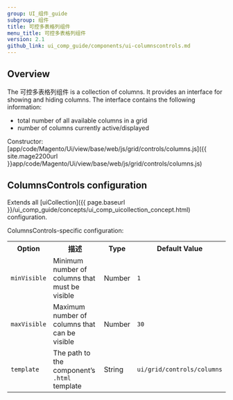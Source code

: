 ```yaml
---
group: UI_组件_guide
subgroup: 组件
title: 可控多表格列组件
menu_title: 可控多表格列组件
version: 2.1
github_link: ui_comp_guide/components/ui-columnscontrols.md
---
```


## Overview

The 可控多表格列组件 is a collection of columns. It provides an interface for showing and hiding columns. The interface contains the following information:

* total number of all available columns in a grid
* number of columns currently active/displayed

Constructor: [app/code/Magento/Ui/view/base/web/js/grid/controls/columns.js]({{ site.mage2200url }}app/code/Magento/Ui/view/base/web/js/grid/controls/columns.js)

## ColumnsControls configuration

Extends all [uiCollection]({{ page.baseurl }}/ui_comp_guide/concepts/ui_comp_uicollection_concept.html) configuration.

ColumnsControls-specific configuration:

<table>
  <tr>
    <th>Option</th>
    <th>描述</th>
    <th>Type</th>
    <th>Default Value</th>
  </tr>
  <tr>
    <td><code>minVisible</code></td>
    <td>Minimum number of columns that must be visible</td>
    <td>Number</td>
    <td><code>1</code></td>
  </tr>
  <tr>
    <td><code>maxVisible</code></td>
    <td>Maximum number of columns that can be visible</td>
    <td>Number</td>
    <td><code>30</code></td>
  </tr>
  <tr>
    <td><code>template</code></td>
    <td>The path to the component’s <code>.html</code> template</td>
    <td>String</td>
    <td><code>ui/grid/controls/columns</code></td>
  </tr>
</table>
